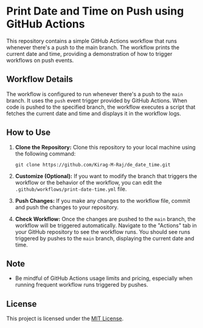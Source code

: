 # Print Date and Time on Push using GitHub Actions

This repository contains a simple GitHub Actions workflow that runs whenever there's a push to the main branch. The workflow prints the current date and time, providing a demonstration of how to trigger workflows on push events.

## Workflow Details

The workflow is configured to run whenever there's a push to the `main` branch. It uses the `push` event trigger provided by GitHub Actions. When code is pushed to the specified branch, the workflow executes a script that fetches the current date and time and displays it in the workflow logs.

## How to Use

1. **Clone the Repository:** Clone this repository to your local machine using the following command:
   ```
   git clone https://github.com/Kirag-M-Raj/de_date_time.git
   ```

3. **Customize (Optional):** If you want to modify the branch that triggers the workflow or the behavior of the workflow, you can edit the `.github/workflows/print-date-time.yml` file.

4. **Push Changes:** If you make any changes to the workflow file, commit and push the changes to your repository.

5. **Check Workflow:** Once the changes are pushed to the `main` branch, the workflow will be triggered automatically. Navigate to the "Actions" tab in your GitHub repository to see the workflow runs. You should see runs triggered by pushes to the `main` branch, displaying the current date and time.

## Note

- Be mindful of GitHub Actions usage limits and pricing, especially when running frequent workflow runs triggered by pushes.

## License

This project is licensed under the [MIT License](LICENSE).


